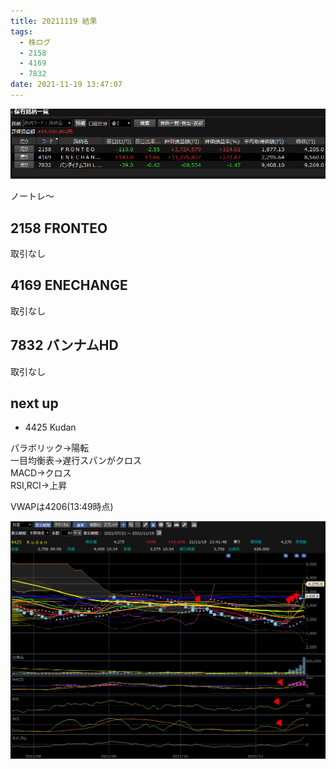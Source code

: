 ```yaml
---
title: 20211119 結果
tags:
  - 株ログ
  - 2158
  - 4169
  - 7832
date: 2021-11-19 13:47:07
---
```


![i](/kab/img/20211119000.png)

ノートレ～

## 2158 FRONTEO

取引なし

## 4169 ENECHANGE

取引なし

## 7832 バンナムHD

取引なし

## next up

- 4425 Kudan

パラボリック→陽転  
一目均衡表→遅行スパンがクロス  
MACD→クロス  
RSI,RCI→上昇  
  
VWAPは4206(13:49時点)

![i](/kab/img/202111194425.png)
